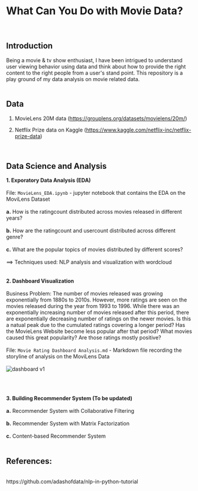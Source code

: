 # What Can You Do with Movie Data?
<br>

## Introduction

Being a movie & tv show enthusiast, I have been intrigued to understand user viewing behavior using data and think about how to provide the right content to the right people from a user's stand point. This repository is a play ground of my data analysis on movie related data. 
<br>
<br>

## Data
1. MovieLens 20M data (https://grouplens.org/datasets/movielens/20m/)

2. Netflix Prize data on Kaggle (https://www.kaggle.com/netflix-inc/netflix-prize-data)
<br>

## Data Science and Analysis

**1. Exporatory Data Analysis (EDA)**
<br>
<br>
File: `MovieLens_EDA.ipynb` - jupyter notebook that contains the EDA on the MoviLens Dataset
<br>
<br>
**a.** How is the ratingcount distributed across movies released in different years?
<br>
<br>
**b.** How are the ratingcount and usercount distributed across different genre?
<br>
<br>
**c.** What are the popular topics of movies distributed by different scores? <br>
<br>
==> Techniques used: NLP analysis and visualization with wordcloud
<br>
<br>
<br>
**2. Dashboard Visualization**
<br>
<br>
Business Problem: The number of movies released was growing exponentially from 1880s to 2010s. However, more ratings are seen on the movies released during the year from 1993 to 1996. While there was an exponentially increasing number of movies released after this period, there are exponentially decreasing number of ratings on the newer movies. Is this a natual peak due to the cumulated ratings covering a longer period?  Has the MovieLens Website become less popular after that period? What movies caused this great popularity? Are those ratings mostly positive?
<br>
<br>
File: `Movie Rating Dashboard Analysis.md` - Markdown file recording the storyline of analysis on the MoviLens Data
<br>
<br>
![dashboard v1](https://github.com/Olliang/All-About-Movie-Data/blob/master/images/MovieLens_dashboard%20v2.PNG)

<br>
<br>

**3. Building Recommender System (To be updated)**
<br>
<br>
**a.** Recommender System with Collaborative Filtering 
<br>
<br>
**b.** Recommender System with Matrix Factorization
<br>
<br>
**c.** Content-based Recommender System 
<br>
<br>


## References:
<br>
https://github.com/adashofdata/nlp-in-python-tutorial <br>
